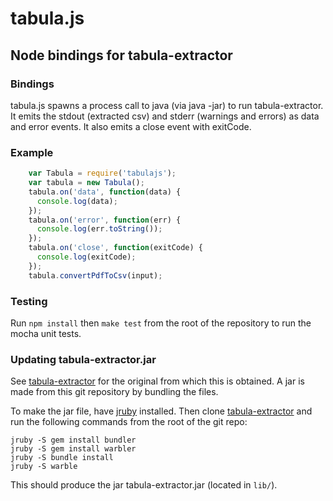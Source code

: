 tabula.js
=========

Node bindings for tabula-extractor
----------------------------------

### Bindings

tabula.js spawns a process call to java (via java -jar) to run tabula-extractor. It emits the stdout (extracted csv) and stderr (warnings and errors) as data and error events. It also emits a close event with exitCode.

### Example

```javascript
    var Tabula = require('tabulajs');
    var tabula = new Tabula();
    tabula.on('data', function(data) {
      console.log(data);
    });
    tabula.on('error', function(err) {
      console.log(err.toString());
    });
    tabula.on('close', function(exitCode) {
      console.log(exitCode);
    });
    tabula.convertPdfToCsv(input);
```

### Testing
Run `npm install` then `make test` from the root of the repository to run the mocha unit tests.

### Updating tabula-extractor.jar

See [tabula-extractor](https://github.com/tabulapdf/tabula-extractor) for the original from which this is obtained. A jar is made from this git repository by bundling the files.

To make the jar file, have [jruby](https://github.com/jruby/jruby/wiki/GettingStarted) installed. Then clone [tabula-extractor](https://github.com/tabulapdf/tabula-extractor) and run the following commands from the root of the git repo:

```
jruby -S gem install bundler
jruby -S gem install warbler
jruby -S bundle install
jruby -S warble
```

This should produce the jar tabula-extractor.jar (located in `lib/`).
